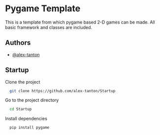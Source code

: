 
# Pygame Template

This is a template from which pygame based 2-D games can be made. All basic framework and classes are included.


## Authors

- [@alex-tanton](https://github.com/alex-tanton)


## Startup

Clone the project

```bash
  git clone https://github.com/alex-tanton/Startup
```

Go to the project directory

```bash
  cd Startup
```

Install dependencies

```bash
  pip install pygame
```
